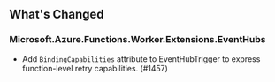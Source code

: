 ## What's Changed

<!-- Please add your release notes in the following format:
- My change description (#PR/#issue)
-->

### Microsoft.Azure.Functions.Worker.Extensions.EventHubs <version>

- Add `BindingCapabilities` attribute to EventHubTrigger to express function-level retry capabilities. (#1457)